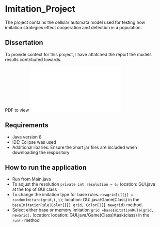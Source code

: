 # Imitation_Project
The project contains the cellular automata model used for testing how imitation strategies effect cooperation and defection 
in a population.

## Dissertation 
To provide context for this project, I have attatched the report the models results contributed towards.

PDF to view ![report](Kyere_Dave_Dissertation.pdf)

## Requirements
* Java version 8
* IDE: Eclipse was used 
* Additional libaries: Ensure the xhart jar files are included when downloading the respository

## How to run the application
* Run from Main.java
* To adjust the resolution `private int resolution = 6;` location: GUI.java at the top of GUI class
* To change the imitation type for base rules. `newgrid[i][j] = randomImitate(grid,i,j)`; location: GUI.java/Game(Class)
in the `baseImitationRule(Color[][] grid, Color[][] newgrid)` method.
* Select either base or memory imitation `grid =baseImitationRule(grid, newGrid);` location: location: GUI.java/Game(Class)/task(class)
in the `run()` method
		    		 


